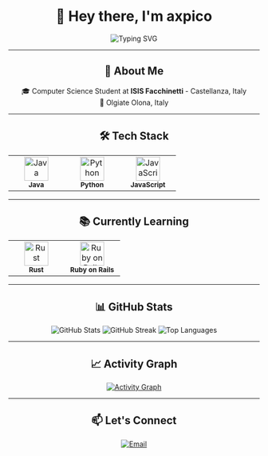 <div align="center">

# 👋 Hey there, I'm axpico

<img src="https://readme-typing-svg.herokuapp.com?font=JetBrains+Mono&size=18&duration=3000&pause=1000&color=6C7B7F&center=true&vCenter=true&width=435&lines=Student+%7C+Developer;Building+the+future%2C+one+line+at+a+time" alt="Typing SVG" />

</div>

---

<div align="center">

## 💫 **About Me**

🎓 Computer Science Student at **ISIS Facchinetti** - Castellanza, Italy   
📍 Olgiate Olona, Italy

</div>

---

<div align="center">

## 🛠️ **Tech Stack**

<table>
<tr>
<td align="center" width="96">
<img src="https://skillicons.dev/icons?i=java" width="48" height="48" alt="Java" />
<br><sub><b>Java</b></sub>
</td>
<td align="center" width="96">
<img src="https://skillicons.dev/icons?i=python" width="48" height="48" alt="Python" />
<br><sub><b>Python</b></sub>
</td>
<td align="center" width="96">
<img src="https://skillicons.dev/icons?i=javascript" width="48" height="48" alt="JavaScript" />
<br><sub><b>JavaScript</b></sub>
</td>
</tr>
</table>

</div>

---

<div align="center">

## 📚 **Currently Learning**

<table>
<tr>
<td align="center" width="96">
<img src="https://skillicons.dev/icons?i=rust" width="48" height="48" alt="Rust" />
<br><sub><b>Rust</b></sub>
</td>
<td align="center" width="96">
<img src="https://skillicons.dev/icons?i=rails" width="48" height="48" alt="Ruby on Rails" />
<br><sub><b>Ruby on Rails</b></sub>
</td>
</tr>
</table>

</div>

---

<div align="center">

## 📊 **GitHub Stats**

<img src="https://github-readme-stats.vercel.app/api?username=axpico&show_icons=true&theme=transparent&hide_border=true&text_color=6C7B7F&icon_color=6C7B7F" alt="GitHub Stats" />

<img src="https://github-readme-streak-stats.herokuapp.com/?user=axpico&theme=transparent&hide_border=true&stroke=6C7B7F&ring=6C7B7F&fire=6C7B7F&currStreakLabel=6C7B7F" alt="GitHub Streak" />

<img src="https://github-readme-stats.vercel.app/api/top-langs/?username=axpico&layout=compact&theme=transparent&hide_border=true&text_color=6C7B7F" alt="Top Languages" />

</div>

---

<div align="center">

## 📈 **Activity Graph**

[![Activity Graph](https://github-readme-activity-graph.vercel.app/graph?username=axpico&theme=minimal&hide_border=true&color=6C7B7F&line=6C7B7F&point=6C7B7F)](https://github.com/axpico)

</div>

---

<div align="center">

## 📫 **Let's Connect**

[![Email](https://img.shields.io/badge/Email-D14836?style=flat-square&logo=gmail&logoColor=white)](mailto:ale@picone.it)

</div>

